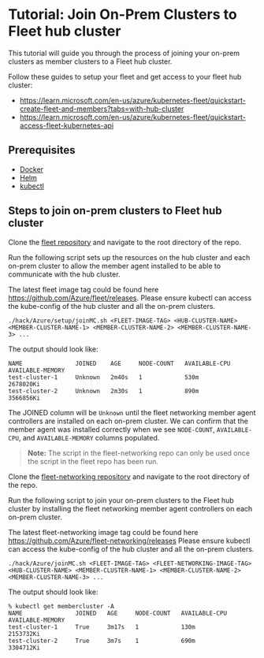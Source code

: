 # Tutorial: Join On-Prem Clusters to Fleet hub cluster
This tutorial will guide you through the process of joining your on-prem clusters as member clusters to a Fleet hub cluster.

Follow these guides to setup your fleet and get access to your fleet hub cluster:

- https://learn.microsoft.com/en-us/azure/kubernetes-fleet/quickstart-create-fleet-and-members?tabs=with-hub-cluster
- https://learn.microsoft.com/en-us/azure/kubernetes-fleet/quickstart-access-fleet-kubernetes-api

## Prerequisites

- [Docker](https://docs.docker.com/get-docker/)
- [Helm](https://github.com/helm/helm#install)
- [kubectl](https://kubernetes.io/docs/tasks/tools/install-kubectl/)

## Steps to join on-prem clusters to Fleet hub cluster

Clone the [fleet repository](https://github.com/Azure/fleet) and navigate to the root directory of the repo.

Run the following script sets up the resources on the hub cluster and each on-prem cluster to allow the member agent 
installed to be able to communicate with the hub cluster.

The latest fleet image tag could be found here https://github.com/Azure/fleet/releases. 
Please ensure kubectl can access the kube-config of the hub cluster and all the on-prem clusters.

```shell
./hack/Azure/setup/joinMC.sh <FLEET-IMAGE-TAG> <HUB-CLUSTER-NAME> <MEMBER-CLUSTER-NAME-1> <MEMBER-CLUSTER-NAME-2> <MEMBER-CLUSTER-NAME-3> ...
```

The output should look like:

```
NAME               JOINED    AGE     NODE-COUNT   AVAILABLE-CPU   AVAILABLE-MEMORY
test-cluster-1     Unknown   2m40s   1            530m            2678020Ki
test-cluster-2     Unknown   2m30s   1            890m            3566856Ki
```

The JOINED column will be `Unknown` until the fleet networking member agent controllers are installed on each on-prem cluster. 
We can confirm that the member agent was installed correctly when we see `NODE-COUNT`, `AVAILABLE-CPU`, and `AVAILABLE-MEMORY` columns populated.

> **Note:** The script in the fleet-networking repo can only be used once the script in the fleet repo has been run. 

Clone the [fleet-networking repository](https://github.com/Azure/fleet-networking) and navigate to the root directory of the repo.

Run the following script to join your on-prem clusters to the Fleet hub cluster by installing the fleet networking member agent controllers on each on-prem cluster.

The latest fleet-networking image tag could be found here https://github.com/Azure/fleet-networking/releases
Please ensure kubectl can access the kube-config of the hub cluster and all the on-prem clusters.

```shell
./hack/Azure/joinMC.sh <FLEET-IMAGE-TAG> <FLEET-NETWORKING-IMAGE-TAG> <HUB-CLUSTER-NAME> <MEMBER-CLUSTER-NAME-1> <MEMBER-CLUSTER-NAME-2> <MEMBER-CLUSTER-NAME-3> ...
```

The output should look like:

```
% kubectl get membercluster -A
NAME               JOINED   AGE     NODE-COUNT   AVAILABLE-CPU   AVAILABLE-MEMORY
test-cluster-1     True     3m17s   1            130m            2153732Ki
test-cluster-2     True     3m7s    1            690m            3304712Ki
```
